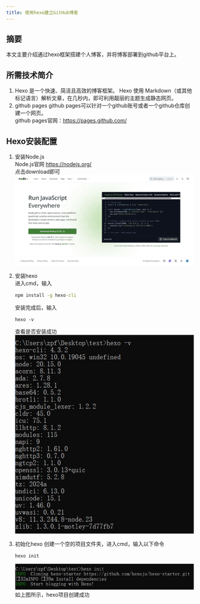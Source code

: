 ```yaml
---
title: 使用hexo建立GitHub博客
---
```

## 摘要
本文主要介绍通过hexo框架搭建个人博客，并将博客部署到github平台上。
## 所需技术简介
1. Hexo 是一个快速、简洁且高效的博客框架。 Hexo 使用 Markdown（或其他标记语言）解析文章，在几秒内，即可利用靓丽的主题生成静态网页。
2. github pages
github pages可以针对一个github账号或者一个github仓库创建一个网页。  
github pages官网：https://pages.github.com/
## Hexo安装配置
1. 安装Node.js  
Node.js官网 https://nodejs.org/  
点击download即可
![avator](pic/使用hexo建立GitHub博客/1.jpg)

2. 安装hexo  
进入cmd，输入
    ```cmd
    npm install -g hexo-cli
    ```
    安装完成后，输入
    ```
    hexo -v
    ```
    查看是否安装成功
    ![avator](pic/使用hexo建立GitHub博客/2.jpg)

3. 初始化hexo
创建一个空的项目文件夹，进入cmd，输入以下命令
    ```
    hexo init
    ```
    ![avator](pic/使用hexo建立GitHub博客/3.jpg)
    如上图所示，hexo项目创建成功